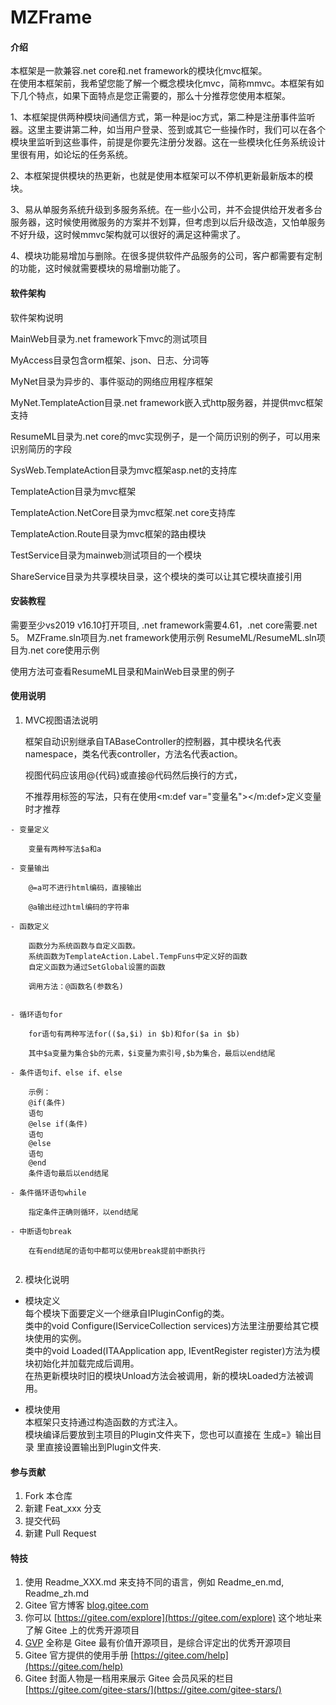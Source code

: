 # MZFrame

#### 介绍
本框架是一款兼容.net core和.net framework的模块化mvc框架。  
在使用本框架前，我希望您能了解一个概念模块化mvc，简称mmvc。本框架有如下几个特点，如果下面特点是您正需要的，那么十分推荐您使用本框架。  

1、本框架提供两种模块间通信方式，第一种是ioc方式，第二种是注册事件监听器。这里主要讲第二种，如当用户登录、签到或其它一些操作时，我们可以在各个模块里监听到这些事件，前提是你要先注册分发器。这在一些模块化任务系统设计里很有用，如论坛的任务系统。  

2、本框架提供模块的热更新，也就是使用本框架可以不停机更新最新版本的模块。  

3、易从单服务系统升级到多服务系统。在一些小公司，并不会提供给开发者多台服务器，这时候使用微服务的方案并不划算，但考虑到以后升级改造，又怕单服务不好升级，这时候mmvc架构就可以很好的满足这种需求了。  

4、模块功能易增加与删除。在很多提供软件产品服务的公司，客户都需要有定制的功能，这时候就需要模块的易增删功能了。  


#### 软件架构
软件架构说明

MainWeb目录为.net framework下mvc的测试项目

MyAccess目录包含orm框架、json、日志、分词等

MyNet目录为异步的、事件驱动的网络应用程序框架

MyNet.TemplateAction目录.net framework嵌入式http服务器，并提供mvc框架支持

ResumeML目录为.net core的mvc实现例子，是一个简历识别的例子，可以用来识别简历的字段

SysWeb.TemplateAction目录为mvc框架asp.net的支持库

TemplateAction目录为mvc框架

TemplateAction.NetCore目录为mvc框架.net core支持库

TemplateAction.Route目录为mvc框架的路由模块

TestService目录为mainweb测试项目的一个模块

ShareService目录为共享模块目录，这个模块的类可以让其它模块直接引用

#### 安装教程
需要至少vs2019 v16.10打开项目, .net framework需要4.61，.net core需要.net 5。
MZFrame.sln项目为.net framework使用示例
ResumeML/ResumeML.sln项目为.net core使用示例

使用方法可查看ResumeML目录和MainWeb目录里的例子

#### 使用说明

1.  MVC视图语法说明

    框架自动识别继承自TABaseController的控制器，其中模块名代表namespace，类名代表controller，方法名代表action。

    视图代码应该用@{代码}或直接@代码然后换行的方式，

    不推荐用标签<loop></loop>的写法，只有在使用<m:def var="变量名"></m:def>定义变量时才推荐


```
- 变量定义

    变量有两种写法$a和a

- 变量输出
    
    @=a可不进行html编码，直接输出

    @a输出经过html编码的字符串

- 函数定义

    函数分为系统函数与自定义函数。  
    系统函数为TemplateAction.Label.TempFuns中定义好的函数  
    自定义函数为通过SetGlobal设置的函数

    调用方法：@函数名(参数名)

    
- 循环语句for

    for语句有两种写法for(($a,$i) in $b)和for($a in $b)

    其中$a变量为集合$b的元素，$i变量为索引号,$b为集合，最后以end结尾

- 条件语句if、else if、else

    示例：  
    @if(条件)  
    语句  
    @else if(条件)  
    语句  
    @else  
    语句  
    @end  
    条件语句最后以end结尾

- 条件循环语句while

    指定条件正确则循环，以end结尾

- 中断语句break

    在有end结尾的语句中都可以使用break提前中断执行


```

    
    
2.  模块化说明

- 模块定义  
    每个模块下面要定义一个继承自IPluginConfig的类。  
    类中的void Configure(IServiceCollection services)方法里注册要给其它模块使用的实例。  
    类中的void Loaded(ITAApplication app, IEventRegister register)方法为模块初始化并加载完成后调用。  
    在热更新模块时旧的模块Unload方法会被调用，新的模块Loaded方法被调用。  

- 模块使用  
    本框架只支持通过构造函数的方式注入。  
    模块编译后要放到主项目的Plugin文件夹下，您也可以直接在 生成=》输出目录 里直接设置输出到Plugin文件夹.


    

#### 参与贡献

1.  Fork 本仓库
2.  新建 Feat_xxx 分支
3.  提交代码
4.  新建 Pull Request


#### 特技

1.  使用 Readme\_XXX.md 来支持不同的语言，例如 Readme\_en.md, Readme\_zh.md
2.  Gitee 官方博客 [blog.gitee.com](https://blog.gitee.com)
3.  你可以 [https://gitee.com/explore](https://gitee.com/explore) 这个地址来了解 Gitee 上的优秀开源项目
4.  [GVP](https://gitee.com/gvp) 全称是 Gitee 最有价值开源项目，是综合评定出的优秀开源项目
5.  Gitee 官方提供的使用手册 [https://gitee.com/help](https://gitee.com/help)
6.  Gitee 封面人物是一档用来展示 Gitee 会员风采的栏目 [https://gitee.com/gitee-stars/](https://gitee.com/gitee-stars/)
